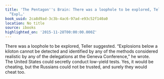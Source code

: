 ```yaml
---
title: 'The Pentagon''s Brain: There was a loophole to be explored, Teller suggested.
  “Expl…'
book_uuid: 2ca8d9ad-3c3b-4ac6-97ad-e93c52f140a0
location: No title
source: ibooks
highlighted_on: '2015-11-28T00:00:00.000Z'
---
```


There was a loophole to be explored, Teller suggested. “Explosions below a kiloton cannot be detected and identified by any of the methods considered realistic by any of the delegations at the Geneva Conference,” he wrote. The United States could secretly conduct low-yield tests. Yes, it would be cheating, but the Russians could not be trusted, and surely they would cheat too.